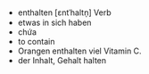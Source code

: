 - enthalten	[ɛntˈhaltn̩]	Verb
- etwas in sich haben
- chứa
- to contain
- Orangen enthalten viel Vitamin C.
- der Inhalt, Gehalt	halten